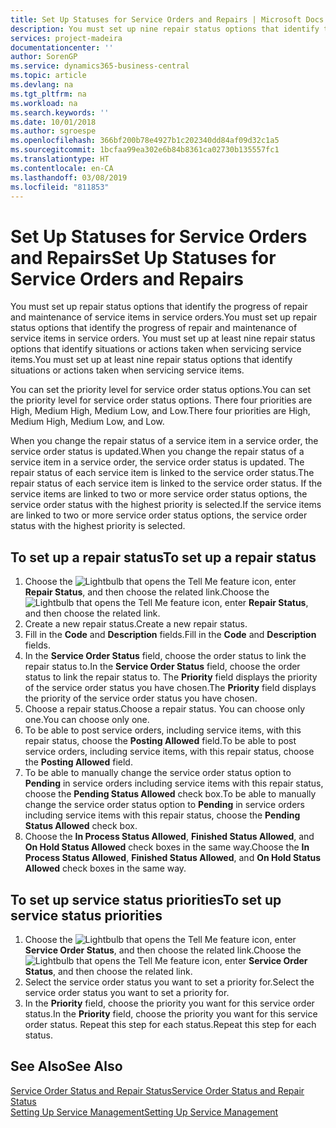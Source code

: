 ```yaml
---
title: Set Up Statuses for Service Orders and Repairs | Microsoft Docs
description: You must set up nine repair status options that identify the progress of repair and maintenance of service items in service orders.
services: project-madeira
documentationcenter: ''
author: SorenGP
ms.service: dynamics365-business-central
ms.topic: article
ms.devlang: na
ms.tgt_pltfrm: na
ms.workload: na
ms.search.keywords: ''
ms.date: 10/01/2018
ms.author: sgroespe
ms.openlocfilehash: 366bf200b78e4927b1c202340dd84af09d32c1a5
ms.sourcegitcommit: 1bcfaa99ea302e6b84b8361ca02730b135557fc1
ms.translationtype: HT
ms.contentlocale: en-CA
ms.lasthandoff: 03/08/2019
ms.locfileid: "811853"
---
```

# <a name="set-up-statuses-for-service-orders-and-repairs"></a><span data-ttu-id="3f6e1-103">Set Up Statuses for Service Orders and Repairs</span><span class="sxs-lookup"><span data-stu-id="3f6e1-103">Set Up Statuses for Service Orders and Repairs</span></span>
<span data-ttu-id="3f6e1-104">You must set up repair status options that identify the progress of repair and maintenance of service items in service orders.</span><span class="sxs-lookup"><span data-stu-id="3f6e1-104">You must set up repair status options that identify the progress of repair and maintenance of service items in service orders.</span></span> <span data-ttu-id="3f6e1-105">You must set up at least nine repair status options that identify situations or actions taken when servicing service items.</span><span class="sxs-lookup"><span data-stu-id="3f6e1-105">You must set up at least nine repair status options that identify situations or actions taken when servicing service items.</span></span>  

<span data-ttu-id="3f6e1-106">You can set the priority level for service order status options.</span><span class="sxs-lookup"><span data-stu-id="3f6e1-106">You can set the priority level for service order status options.</span></span> <span data-ttu-id="3f6e1-107">There four priorities are High, Medium High, Medium Low, and Low.</span><span class="sxs-lookup"><span data-stu-id="3f6e1-107">There four priorities are High, Medium High, Medium Low, and Low.</span></span>  

<span data-ttu-id="3f6e1-108">When you change the repair status of a service item in a service order, the service order status is updated.</span><span class="sxs-lookup"><span data-stu-id="3f6e1-108">When you change the repair status of a service item in a service order, the service order status is updated.</span></span> <span data-ttu-id="3f6e1-109">The repair status of each service item is linked to the service order status.</span><span class="sxs-lookup"><span data-stu-id="3f6e1-109">The repair status of each service item is linked to the service order status.</span></span> <span data-ttu-id="3f6e1-110">If the service items are linked to two or more service order status options, the service order status with the highest priority is selected.</span><span class="sxs-lookup"><span data-stu-id="3f6e1-110">If the service items are linked to two or more service order status options, the service order status with the highest priority is selected.</span></span>  

## <a name="to-set-up-a-repair-status"></a><span data-ttu-id="3f6e1-111">To set up a repair status</span><span class="sxs-lookup"><span data-stu-id="3f6e1-111">To set up a repair status</span></span>  
1. <span data-ttu-id="3f6e1-112">Choose the ![Lightbulb that opens the Tell Me feature](media/ui-search/search_small.png "Tell me what you want to do") icon, enter **Repair Status**, and then choose the related link.</span><span class="sxs-lookup"><span data-stu-id="3f6e1-112">Choose the ![Lightbulb that opens the Tell Me feature](media/ui-search/search_small.png "Tell me what you want to do") icon, enter **Repair Status**, and then choose the related link.</span></span>
2. <span data-ttu-id="3f6e1-113">Create a new repair status.</span><span class="sxs-lookup"><span data-stu-id="3f6e1-113">Create a new repair status.</span></span>  
3. <span data-ttu-id="3f6e1-114">Fill in the **Code** and **Description** fields.</span><span class="sxs-lookup"><span data-stu-id="3f6e1-114">Fill in the **Code** and **Description** fields.</span></span>  
4. <span data-ttu-id="3f6e1-115">In the **Service Order Status** field, choose the order status to link the repair status to.</span><span class="sxs-lookup"><span data-stu-id="3f6e1-115">In the **Service Order Status** field, choose the order status to link the repair status to.</span></span> <span data-ttu-id="3f6e1-116">The **Priority** field displays the priority of the service order status you have chosen.</span><span class="sxs-lookup"><span data-stu-id="3f6e1-116">The **Priority** field displays the priority of the service order status you have chosen.</span></span>  
5. <span data-ttu-id="3f6e1-117">Choose a repair status.</span><span class="sxs-lookup"><span data-stu-id="3f6e1-117">Choose a repair status.</span></span> <span data-ttu-id="3f6e1-118">You can choose only one.</span><span class="sxs-lookup"><span data-stu-id="3f6e1-118">You can choose only one.</span></span>  
6. <span data-ttu-id="3f6e1-119">To be able to post service orders, including service items, with this repair status, choose the **Posting Allowed** field.</span><span class="sxs-lookup"><span data-stu-id="3f6e1-119">To be able to post service orders, including service items, with this repair status, choose the **Posting Allowed** field.</span></span>  
7. <span data-ttu-id="3f6e1-120">To be able to manually change the service order status option to **Pending** in service orders including service items with this repair status, choose the **Pending Status Allowed** check box.</span><span class="sxs-lookup"><span data-stu-id="3f6e1-120">To be able to manually change the service order status option to **Pending** in service orders including service items with this repair status, choose the **Pending Status Allowed** check box.</span></span>  
8. <span data-ttu-id="3f6e1-121">Choose the **In Process Status Allowed**, **Finished Status Allowed**, and **On Hold Status Allowed** check boxes in the same way.</span><span class="sxs-lookup"><span data-stu-id="3f6e1-121">Choose the **In Process Status Allowed**, **Finished Status Allowed**, and **On Hold Status Allowed** check boxes in the same way.</span></span>
  
## <a name="to-set-up-service-status-priorities"></a><span data-ttu-id="3f6e1-122">To set up service status priorities</span><span class="sxs-lookup"><span data-stu-id="3f6e1-122">To set up service status priorities</span></span>  
1. <span data-ttu-id="3f6e1-123">Choose the ![Lightbulb that opens the Tell Me feature](media/ui-search/search_small.png "Tell me what you want to do") icon, enter **Service Order Status**, and then choose the related link.</span><span class="sxs-lookup"><span data-stu-id="3f6e1-123">Choose the ![Lightbulb that opens the Tell Me feature](media/ui-search/search_small.png "Tell me what you want to do") icon, enter **Service Order Status**, and then choose the related link.</span></span>  
2. <span data-ttu-id="3f6e1-124">Select the service order status you want to set a priority for.</span><span class="sxs-lookup"><span data-stu-id="3f6e1-124">Select the service order status you want to set a priority for.</span></span>  
3. <span data-ttu-id="3f6e1-125">In the **Priority** field, choose the priority you want for this service order status.</span><span class="sxs-lookup"><span data-stu-id="3f6e1-125">In the **Priority** field, choose the priority you want for this service order status.</span></span> <span data-ttu-id="3f6e1-126">Repeat this step for each status.</span><span class="sxs-lookup"><span data-stu-id="3f6e1-126">Repeat this step for each status.</span></span>  

## <a name="see-also"></a><span data-ttu-id="3f6e1-127">See Also</span><span class="sxs-lookup"><span data-stu-id="3f6e1-127">See Also</span></span>  
[<span data-ttu-id="3f6e1-128">Service Order Status and Repair Status</span><span class="sxs-lookup"><span data-stu-id="3f6e1-128">Service Order Status and Repair Status</span></span>](service-service-order-status-and-repair-status.md)  
[<span data-ttu-id="3f6e1-129">Setting Up Service Management</span><span class="sxs-lookup"><span data-stu-id="3f6e1-129">Setting Up Service Management</span></span>](service-setup-service.md)  
